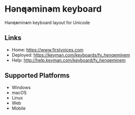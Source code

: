 Hǝn̓q̓ǝmin̓ǝm keyboard
======================

Hǝn̓q̓ǝmin̓ǝm keyboard layout for Unicode

Links
-----

 * Home:     <https://www.firstvoices.com>
 * Deployed: <https://keyman.com/keyboards/fv_henqeminem>
 * Help:     <http://help.keyman.com/keyboard/fv_henqeminem>
 
Supported Platforms
-------------------

 * Windows
 * macOS
 * Linux
 * Web
 * Mobile
